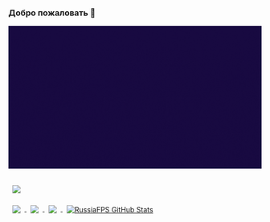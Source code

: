 ### Добро пожаловать 👋
[![GitHub Banner](./intro.gif)](https://github.com/RussiaFPS)




<a href="hhttps://github.com/RussiaFPS/e-manager">
  <img align="center" style="margin:1rem 0.5rem" src="https://github-readme-stats.vercel.app/api/pin/?username=RussiaFPS&repo=e-manager&bg_color=30,0ff1ce,904e95&title_color=fff&text_color=fff" />
</a>

<br>

<a href="https://github.com/RussiaFPS/Fallout-Terminal-Game">
  <img align="center" style="margin:0.5rem" src="https://github-readme-stats.vercel.app/api/pin/?username=RussiaFPS&repo=Fallout-Terminal-Game&bg_color=30,0ff1ce,904e95&title_color=fff&text_color=fff" />
</a>

<a href="https://github.com/RussiaFPS/tourist">
  <img align="center" style="margin:0.5rem" src="https://github-readme-stats.vercel.app/api/pin/?username=RussiaFPS&repo=tourist&bg_color=30,0ff1ce,904e95&title_color=fff&text_color=fff" />
</a>



<a href="https://github.com/RussiaFPS">
  <img align="center" style="margin:0.5rem" src="https://github-readme-stats.vercel.app/api/top-langs/?username=RussiaFPS&bg_color=30,0ff1ce,904e95&title_color=fff&text_color=fff" />
</a>

<a href="https://github.com/RussiaFPS">
  <img align="center" style="margin:0.5rem" src="https://github-readme-stats.vercel.app/api?username=RussiaFPS&bg_color=30,0ff1ce,904e95&title_color=fff&text_color=fff" alt="RussiaFPS GitHub Stats" />
</a>


